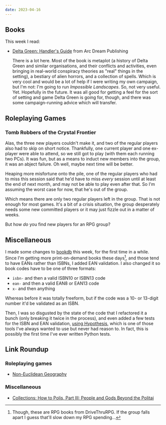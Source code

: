 ```yaml
---
date: 2023-04-16
---
```


## Books

This week I read:

- [Delta Green: Handler's Guide][] from Arc Dream Publishing

  There is a lot here.  Most of the book is metaplot (a history of Delta Green
  and similar organisations, and their conflicts and activities, even bringing
  in real-world conspiracy theories as "real" things in the setting), a bestiary
  of alien horrors, and a collection of spells.  Which is very cool and would be
  a lot of help if I were writing my own campaign, but I'm not: I'm going to run
  *Impossible Landscapes*.  So, not very useful.  Yet.  Hopefully in the future.
  It was all good for getting a feel for the sort of setting and game Delta
  Green is going for, though, and there was some campaign-running advice which
  will transfer.

[Delta Green: Handler's Guide]: https://shop.arcdream.com/collections/role-playing-games/products/delta-green-handlers-guide-hardback


## Roleplaying Games

### Tomb Robbers of the Crystal Frontier

Alas, the three new players couldn't make it, and two of the regular players
also had to skip on short notice.  Thankfully, one current player and one
ex-player were able to attend, so we still got to play (with them each running
two PCs).  It was fun, but as a means to induct new members into the group, it
was an abject failure.  Oh well, maybe next time will be better.

Heaping more misfortune onto the pile, one of the regular players who had to
miss this session said that he'd have to miss *every* session until at least the
end of next month, and may not be able to play even after that.  So I'm assuming
the worst case for now, that he's out of the group.

Which means there are only two regular players left in the group.  That is not
enough for most games.  It's a bit of a crisis situation, the group desperately
needs some new committed players or it may just fizzle out in a matter of weeks.

But how *do* you find new players for an RPG group?


## Miscellaneous

I made some changes to [bookdb][] this week, for the first time in a while.
Since I'm getting more print-on-demand books these days[^pod], and those tend to
have EANs rather than ISBNs, I added EAN validation.  I also changed it so book
codes have to be one of three formats:

- `isbn-` and then a valid ISBN10 or ISBN13 code
- `ean-` and then a valid EAN8 or EAN13 code
- `x-` and then anything

Whereas before it was totally freeform, but if the code was a 10- or 13-digit
number it'd be validated as an ISBN.

Then, I was so disgusted by the state of the code that I refactored it a bunch
(only breaking it twice in the process), and even added a few tests for the ISBN
and EAN validation, [using Hypothesis][], which is one of those tools I've
always wanted to use but never had reason to.  In fact, this is possibly the
first time I've ever written Python tests.

[^pod]: Though, these are RPG books from DriveThruRPG.  If the group falls apart
  I guess that'll slow down my RPG spending...

[bookdb]: https://bookdb.barrucadu.co.uk/search
[using Hypothesis]: https://github.com/barrucadu/bookdb/blob/master/tests/test_codes.py


## Link Roundup

### Roleplaying games

- [Non-Euclidean Geography](https://goblinpunch.blogspot.com/2016/09/non-euclidean-geography.html)

### Miscellaneous

- [Collections: How to Polis, Part III: People and Gods Beyond the Politai](https://acoup.blog/2023/04/14/collections-how-to-polis-part-iii-people-and-gods-beyond-the-politai/)
